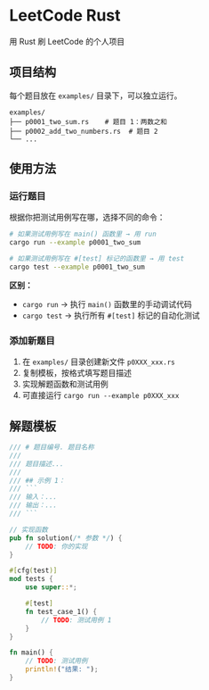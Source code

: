 # LeetCode Rust

用 Rust 刷 LeetCode 的个人项目

## 项目结构

每个题目放在 `examples/` 目录下，可以独立运行。

```
examples/
├── p0001_two_sum.rs    # 题目 1：两数之和
├── p0002_add_two_numbers.rs  # 题目 2
└── ...
```

## 使用方法

### 运行题目

根据你把测试用例写在哪，选择不同的命令：

```bash
# 如果测试用例写在 main() 函数里 → 用 run
cargo run --example p0001_two_sum

# 如果测试用例写在 #[test] 标记的函数里 → 用 test
cargo test --example p0001_two_sum
```

**区别：**
- `cargo run` → 执行 `main()` 函数里的手动调试代码
- `cargo test` → 执行所有 `#[test]` 标记的自动化测试

### 添加新题目

1. 在 `examples/` 目录创建新文件 `p0XXX_xxx.rs`
2. 复制模板，按格式填写题目描述
3. 实现解题函数和测试用例
4. 可直接运行 `cargo run --example p0XXX_xxx`

## 解题模板

```rust
/// # 题目编号. 题目名称
/// 
/// 题目描述...
///
/// ## 示例 1：
/// ```
/// 输入：...
/// 输出：...
/// ```

// 实现函数
pub fn solution(/* 参数 */) {
    // TODO: 你的实现
}

#[cfg(test)]
mod tests {
    use super::*;

    #[test]
    fn test_case_1() {
        // TODO: 测试用例 1
    }
}

fn main() {
    // TODO: 测试用例
    println!("结果: ");
}
```
